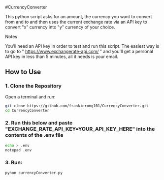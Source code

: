 #CurrencyConverter

This python script asks for an amount, the currency you want to convert from and to and then uses the current exchange rate via an API key to convert "x" currency into "y" currency of your choice.

Notes

You'll need an API key in order to test and run this script. The easiest way is to go to " https://www.exchangerate-api.com/ " and you'll get a personal API key in less than 5 minutes, all it needs is your email.

## How to Use  

### 1. Clone the Repository  
Open a terminal and run:  

```sh
git clone https://github.com/frankierong101/CurrencyConverter.git
cd CurrencyConverter
```

### 2. Run this below and paste "EXCHANGE_RATE_API_KEY=YOUR_API_KEY_HERE" into the contents of the .env file
```sh
echo > .env
notepad .env
```

### 3. Run:
```sh
pyhon currencyConverter.py
```
